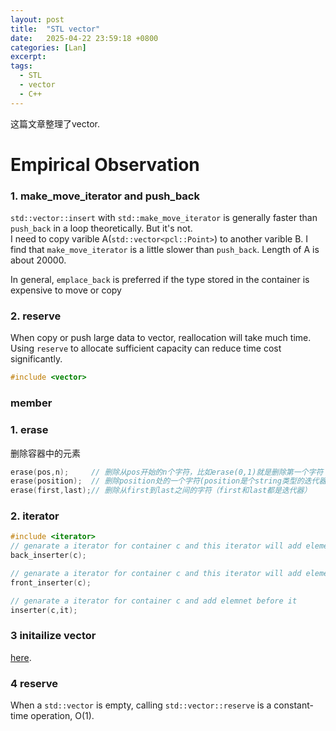 ```yaml
---
layout: post
title:  "STL vector"
date:   2025-04-22 23:59:18 +0800
categories: [Lan]
excerpt: 
tags:
  - STL
  - vector
  - C++
---
```


这篇文章整理了vector.

# Empirical Observation

### 1. make_move_iterator and push_back

`std::vector::insert` with `std::make_move_iterator` is generally faster than `push_back` in a loop theoretically. But it's not. </br>
I need to copy varible A(`std::vector<pcl::Point>`) to another varible B. I find that `make_move_iterator` is a little slower than `push_back`. Length of A is about 20000.

In general, `emplace_back` is preferred if the type stored in the container is expensive to move or copy

### 2. reserve

When copy or push large data to vector, reallocation will take much time. Using `reserve` to allocate sufficient capacity can reduce time cost significantly.

```C++
#include <vector>
```

### member

### 1. erase

删除容器中的元素

```C++
erase(pos,n);     // 删除从pos开始的n个字符，比如erase(0,1)就是删除第一个字符
erase(position);  // 删除position处的一个字符(position是个string类型的迭代器)
erase(first,last);// 删除从first到last之间的字符（first和last都是迭代器）
```

### 2. iterator

```C++
#include <iterator>
// genarate a iterator for container c and this iterator will add element to c. c must support push_back
back_inserter(c);

// genarate a iterator for container c and this iterator will add element to c. c must support push_front
front_inserter(c);

// genarate a iterator for container c and add elemnet before it
inserter(c,it);
```

### 3 initailize vector

[here](https://www.geeksforgeeks.org/initialize-a-vector-in-cpp-different-ways/).

### 4 reserve

When a `std::vector` is empty, calling `std::vector::reserve` is a constant-time operation, O(1).
